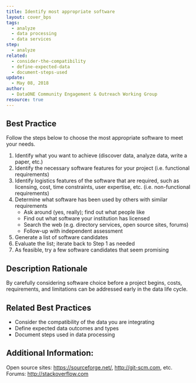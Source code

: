 ```yaml
---
title: Identify most appropriate software
layout: cover_bps
tags:
  - analyze
  - data processing
  - data services
step:
  - analyze
related:
  - consider-the-compatibility
  - define-expected-data
  - document-steps-used
update:
  - May 08, 2018
author:
  - DataONE Community Engagement & Outreach Working Group
resource: true
---
```


## Best Practice

Follow the steps below to choose the most appropriate software to meet your needs.
  1. Identify what you want to achieve (discover data, analyze data, write a paper, etc.)
  2. Identify the necessary software features for your project (i.e. functional requirements)
  3. Identify logistics features of the software that are required, such as licensing, cost, time constraints, user expertise, etc. (i.e. non-functional requirements)
  4. Determine what software has been used by others with similar requirements
     - Ask around (yes, really); find out what people like
     - Find out what software your institution has licensed
     - Search the web (e.g. directory services, open source sites, forums)
     - Follow-up with independent assessment
   5. Generate a list of software candidates
   6. Evaluate the list; iterate back to Step 1 as needed
   7. As feasible, try a few software candidates that seem promising

## Description Rationale
By carefully considering software choice before a project begins, costs, requirements, and limitations can be addressed early in the data life cycle.

## Related Best Practices
- Consider the compatibility of the data you are integrating
- Define expected data outcomes and types
- Document steps used in data processing

## Additional Information:

Open source sites: https://sourceforge.net/, http://git-scm.com, etc.  
Forums: http://stackoverflow.com
